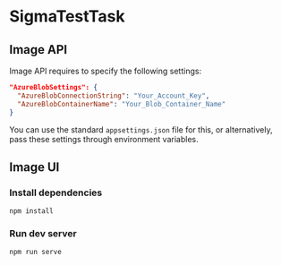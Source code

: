 # SigmaTestTask

## Image API

Image API requires to specify the following settings:

```json
"AzureBlobSettings": {
  "AzureBlobConnectionString": "Your_Account_Key",
  "AzureBlobContainerName": "Your_Blob_Container_Name"
}
```
You can use the standard `appsettings.json` file for this, or alternatively, pass these settings through environment variables.

## Image UI

### Install dependencies
```
npm install
```

### Run dev server
```
npm run serve

